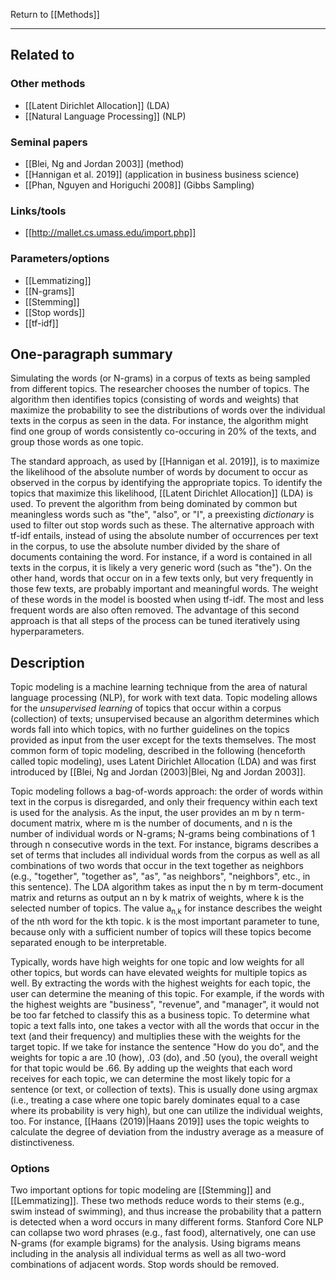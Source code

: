 Return to [[Methods]]

---

## Related to

### Other methods
* [[Latent Dirichlet Allocation]] (LDA)
* [[Natural Language Processing]] (NLP)

### Seminal papers
* [[Blei, Ng and Jordan 2003]] (method)
* [[Hannigan et al. 2019]] (application in business business science)
* [[Phan, Nguyen and Horiguchi 2008]] (Gibbs Sampling)

### Links/tools
* [[http://mallet.cs.umass.edu/import.php]]

### Parameters/options
* [[Lemmatizing]]
* [[N-grams]]
* [[Stemming]]
* [[Stop words]]
* [[tf-idf]]

## One-paragraph summary
Simulating the words (or N-grams) in a corpus of texts as being sampled from different topics. The researcher chooses the number of topics. The algorithm then identifies topics (consisting of words and weights) that maximize the probability to see the distributions of words over the individual texts in the corpus as seen in the data. For instance, the algorithm might find one group of words consistently co-occuring in 20% of the texts, and group those words as one topic.

The standard approach, as used by [[Hannigan et al. 2019]], is to maximize the likelihood of the absolute number of words by document to occur as observed in the corpus by identifying the appropriate topics. To identify the topics that maximize this likelihood, [[Latent Dirichlet Allocation]] (LDA) is used. To prevent the algorithm from being dominated by common but meaningless words such as "the", "also", or "I", a preexisting *dictionary* is used to filter out stop words such as these. The alternative approach with tf-idf entails, instead of using the absolute number of occurrences per text in the corpus, to use the absolute number divided by the share of documents containing the word. For instance, if a word is contained in all texts in the corpus, it is likely a very generic word (such as "the"). On the other hand, words that occur on in a few texts only, but very frequently in those few texts, are probably important and meaningful words. The weight of these words in the model is boosted when using tf-idf. The most and less frequent words are also often removed. The advantage of this second approach is that all steps of the process can be tuned iteratively using hyperparameters.

## Description
Topic modeling is a machine learning technique from the area of natural language processing (NLP), for work with text data. Topic modeling allows for the *unsupervised learning* of topics that occur within a corpus (collection) of texts; unsupervised because an algorithm determines which words fall into which topics, with no further guidelines on the topics provided as input from the user except for the texts themselves. The most common form of topic modeling, described in the following (henceforth called topic modeling), uses Latent Dirichlet Allocation (LDA) and was first introduced by [[Blei, Ng and Jordan (2003)|Blei, Ng and Jordan 2003]]. 

Topic modeling follows a bag-of-words approach: the order of words within text in the corpus is disregarded, and only their frequency within each text is used for the analysis. As the input, the user provides an m by n term-document matrix, where m is the number of documents, and n is the number of individual words or N-grams; N-grams being combinations of 1 through n consecutive words in the text. For instance, bigrams describes a set of terms that includes all individual words from the corpus as well as all combinations of two words that occur in the text together as neighbors (e.g., "together", "together as", "as", "as neighbors", "neighbors", etc., in this sentence). The LDA algorithm takes as input the n by m term-document matrix and returns as output an n by k matrix of weights, where k is the selected number of topics. The value a<sub>n,k</sub> for instance describes the weight of the nth word for the kth topic. k is the most important parameter to tune, because only with a sufficient number of topics will these topics become separated enough to be interpretable. 

Typically, words have high weights for one topic and low weights for all other topics, but words can have elevated weights for multiple topics as well. By extracting the words with the highest weights for each topic, the user can determine the meaning of this topic. For example, if the words with the highest weights are "business", "revenue", and "manager", it would not be too far fetched to classify this as a business topic. To determine what topic a text falls into, one takes a vector with all the words that occur in the text (and their frequency) and multiplies these with the weights for the target topic. If we take for instance the sentence "How do you do", and the weights for topic a are .10 (how), .03 (do), and .50 (you), the overall weight for that topic would be .66. By adding up the weights that each word receives for each topic, we can determine the most likely topic for a sentence (or text, or collection of texts). This is usually done using argmax (i.e., treating a case where one topic barely dominates equal to a case where its probability is very high), but one can utilize the individual weights, too. For instance, [[Haans (2019)|Haans 2019]] uses the topic weights to calculate the degree of deviation from the industry average as a measure of distinctiveness.

### Options
Two important options for topic modeling are [[Stemming]] and [[Lemmatizing]]. These two methods reduce words to their stems (e.g., swim instead of swimming), and thus increase the probability that a pattern is detected when a word occurs in many different forms. Stanford Core NLP can collapse two word phrases (e.g., fast food), alternatively, one can use N-grams (for example bigrams) for the analysis. Using bigrams means including in the analysis all individual terms as well as all two-word combinations of adjacent words. Stop words should be removed.

